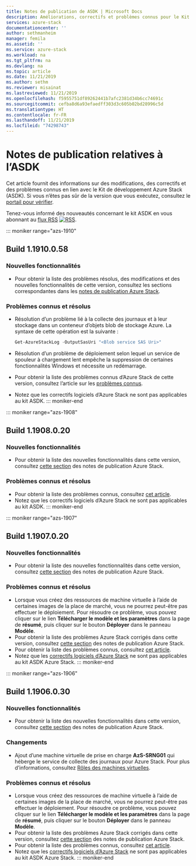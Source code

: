 ```yaml
---
title: Notes de publication de ASDK | Microsoft Docs
description: Améliorations, correctifs et problèmes connus pour le Kit de développement Azure Stack (ASDK).
services: azure-stack
documentationcenter: ''
author: sethmanheim
manager: femila
ms.assetid: ''
ms.service: azure-stack
ms.workload: na
ms.tgt_pltfrm: na
ms.devlang: na
ms.topic: article
ms.date: 11/21/2019
ms.author: sethm
ms.reviewer: misainat
ms.lastreviewed: 11/21/2019
ms.openlocfilehash: f5955751df89262441b7afc2381d34b6cc74691c
ms.sourcegitcommit: cefba8d6a93efaedff303d3c605b02bd28996c5d
ms.translationtype: HT
ms.contentlocale: fr-FR
ms.lasthandoff: 11/21/2019
ms.locfileid: "74298743"
---
```

# <a name="asdk-release-notes"></a>Notes de publication relatives à l’ASDK

Cet article fournit des informations sur des modifications, des correctifs et des problèmes connus en lien avec le Kit de développement Azure Stack (ASDK). Si vous n’êtes pas sûr de la version que vous exécutez, consultez le [portail pour vérifier](../operator/azure-stack-updates.md).

Tenez-vous informé des nouveautés concernant le kit ASDK en vous abonnant au [flux RSS](https://docs.microsoft.com/api/search/rss?search=Azure+Stack+Development+Kit+release+notes&locale=en-us#) [![RSS](./media/asdk-release-notes/feed-icon-14x14.png)](https://docs.microsoft.com/api/search/rss?search=Azure+Stack+Development+Kit+release+notes&locale=en-us#).

::: moniker range="azs-1910"
## <a name="build-11910058"></a>Build 1.1910.0.58

### <a name="new-features"></a>Nouvelles fonctionnalités

- Pour obtenir la liste des problèmes résolus, des modifications et des nouvelles fonctionnalités de cette version, consultez les sections correspondantes dans les [notes de publication Azure Stack](../operator/release-notes.md).

### <a name="fixed-and-known-issues"></a>Problèmes connus et résolus

- Résolution d’un problème lié à la collecte des journaux et à leur stockage dans un conteneur d’objets blob de stockage Azure. La syntaxe de cette opération est la suivante :

  ```powershell
  Get-AzureStackLog -OutputSasUri "<Blob service SAS Uri>"
  ``` 

- Résolution d’un problème de déploiement selon lequel un service de spouleur à chargement lent empêche la suppression de certaines fonctionnalités Windows et nécessite un redémarrage.
- Pour obtenir la liste des problèmes connus d’Azure Stack de cette version, consultez l’article sur les [problèmes connus](../operator/known-issues.md).
- Notez que les correctifs logiciels d’Azure Stack ne sont pas applicables au kit ASDK.
::: moniker-end

::: moniker range="azs-1908"
  
## <a name="build-11908020"></a>Build 1.1908.0.20

### <a name="new-features"></a>Nouvelles fonctionnalités

- Pour obtenir la liste des nouvelles fonctionnalités dans cette version, consultez [cette section](/azure-stack/operator/release-notes?view=azs-1908#whats-new-1908) des notes de publication Azure Stack.

<!-- ### Changes -->

### <a name="fixed-and-known-issues"></a>Problèmes connus et résolus

<!-- - For a list of Azure Stack issues fixed in this release, see [this section](/azure-stack/operator/release-notes?view=azs-1908#fixes-1908) of the Azure Stack release notes. -->
- Pour obtenir la liste des problèmes connus, consultez [cet article](/azure-stack/operator/known-issues?view=azs-1908).
- Notez que les correctifs logiciels d’Azure Stack ne sont pas applicables au kit ASDK.
::: moniker-end

::: moniker range="azs-1907"
## <a name="build-11907020"></a>Build 1.1907.0.20

### <a name="new-features"></a>Nouvelles fonctionnalités

- Pour obtenir la liste des nouvelles fonctionnalités dans cette version, consultez [cette section](/azure-stack/operator/release-notes?view=azs-1907#whats-in-this-update-1907) des notes de publication Azure Stack.

<!-- ### Changes -->

### <a name="fixed-and-known-issues"></a>Problèmes connus et résolus

- Lorsque vous créez des ressources de machine virtuelle à l’aide de certaines images de la place de marché, vous ne pourrez peut-être pas effectuer le déploiement. Pour résoudre ce problème, vous pouvez cliquer sur le lien **Télécharger le modèle et les paramètres** dans la page de **résumé**, puis cliquer sur le bouton **Déployer** dans le panneau **Modèle**.
- Pour obtenir la liste des problèmes Azure Stack corrigés dans cette version, consultez [cette section](/azure-stack/operator/release-notes?view=azs-1907#fixes-1907) des notes de publication Azure Stack.
- Pour obtenir la liste des problèmes connus, consultez [cet article](/azure-stack/operator/known-issues?view=azs-1907).
- Notez que les [correctifs logiciels d’Azure Stack](/azure-stack/operator/release-notes?view=azs-1907#hotfixes-1907) ne sont pas applicables au kit ASDK Azure Stack.
::: moniker-end

::: moniker range="azs-1906"
## <a name="build-11906030"></a>Build 1.1906.0.30

### <a name="new-features"></a>Nouvelles fonctionnalités

- Pour obtenir la liste des nouvelles fonctionnalités dans cette version, consultez [cette section](/azure-stack/operator/release-notes?view=azs-1906#whats-in-this-update-1906) des notes de publication Azure Stack.

### <a name="changes"></a>Changements

- Ajout d’une machine virtuelle de prise en charge **AzS-SRNG01** qui héberge le service de collecte des journaux pour Azure Stack. Pour plus d’informations, consultez [Rôles des machines virtuelles](asdk-architecture.md).

### <a name="fixed-and-known-issues"></a>Problèmes connus et résolus

- Lorsque vous créez des ressources de machine virtuelle à l’aide de certaines images de la place de marché, vous ne pourrez peut-être pas effectuer le déploiement. Pour résoudre ce problème, vous pouvez cliquer sur le lien **Télécharger le modèle et les paramètres** dans la page de **résumé**, puis cliquer sur le bouton **Déployer** dans le panneau **Modèle**.
- Pour obtenir la liste des problèmes Azure Stack corrigés dans cette version, consultez [cette section](/azure-stack/operator/release-notes?view=azs-1906#fixes-1906) des notes de publication Azure Stack.
- Pour obtenir la liste des problèmes connus, consultez [cet article](/azure-stack/operator/known-issues?view=azs-1906).
- Notez que les [correctifs logiciels d’Azure Stack](/azure-stack/operator/release-notes?view=azs-1906#hotfixes-1906) ne sont pas applicables au kit ASDK Azure Stack.
::: moniker-end
